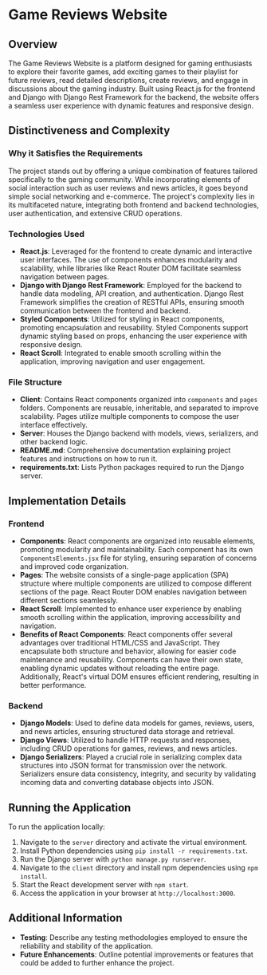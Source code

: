 # Game Reviews Website

## Overview
The Game Reviews Website is a platform designed for gaming enthusiasts to explore their favorite games, add exciting games to their playlist for future reviews, read detailed descriptions, create reviews, and engage in discussions about the gaming industry. Built using React.js for the frontend and Django with Django Rest Framework for the backend, the website offers a seamless user experience with dynamic features and responsive design.

## Distinctiveness and Complexity
### Why it Satisfies the Requirements
The project stands out by offering a unique combination of features tailored specifically to the gaming community. While incorporating elements of social interaction such as user reviews and news articles, it goes beyond simple social networking and e-commerce. The project's complexity lies in its multifaceted nature, integrating both frontend and backend technologies, user authentication, and extensive CRUD operations.

### Technologies Used
- **React.js**: Leveraged for the frontend to create dynamic and interactive user interfaces. The use of components enhances modularity and scalability, while libraries like React Router DOM facilitate seamless navigation between pages.
- **Django with Django Rest Framework**: Employed for the backend to handle data modeling, API creation, and authentication. Django Rest Framework simplifies the creation of RESTful APIs, ensuring smooth communication between the frontend and backend.
- **Styled Components**: Utilized for styling in React components, promoting encapsulation and reusability. Styled Components support dynamic styling based on props, enhancing the user experience with responsive design.
- **React Scroll**: Integrated to enable smooth scrolling within the application, improving navigation and user engagement.

### File Structure
- **Client**: Contains React components organized into `components` and `pages` folders. Components are reusable, inheritable, and separated to improve scalability. Pages utilize multiple components to compose the user interface effectively.
- **Server**: Houses the Django backend with models, views, serializers, and other backend logic.
- **README.md**: Comprehensive documentation explaining project features and instructions on how to run it.
- **requirements.txt**: Lists Python packages required to run the Django server.

## Implementation Details
### Frontend
- **Components**: React components are organized into reusable elements, promoting modularity and maintainability. Each component has its own `ComponentsElements.jsx` file for styling, ensuring separation of concerns and improved code organization.
- **Pages**: The website consists of a single-page application (SPA) structure where multiple components are utilized to compose different sections of the page. React Router DOM enables navigation between different sections seamlessly.
- **React Scroll**: Implemented to enhance user experience by enabling smooth scrolling within the application, improving accessibility and navigation.
- **Benefits of React Components**: React components offer several advantages over traditional HTML/CSS and JavaScript. They encapsulate both structure and behavior, allowing for easier code maintenance and reusability. Components can have their own state, enabling dynamic updates without reloading the entire page. Additionally, React's virtual DOM ensures efficient rendering, resulting in better performance.

### Backend
- **Django Models**: Used to define data models for games, reviews, users, and news articles, ensuring structured data storage and retrieval.
- **Django Views**: Utilized to handle HTTP requests and responses, including CRUD operations for games, reviews, and news articles.
- **Django Serializers**: Played a crucial role in serializing complex data structures into JSON format for transmission over the network. Serializers ensure data consistency, integrity, and security by validating incoming data and converting database objects into JSON.

## Running the Application
To run the application locally:
1. Navigate to the `server` directory and activate the virtual environment.
2. Install Python dependencies using `pip install -r requirements.txt`.
3. Run the Django server with `python manage.py runserver`.
4. Navigate to the `client` directory and install npm dependencies using `npm install`.
5. Start the React development server with `npm start`.
6. Access the application in your browser at `http://localhost:3000`.

## Additional Information
- **Testing**: Describe any testing methodologies employed to ensure the reliability and stability of the application.
- **Future Enhancements**: Outline potential improvements or features that could be added to further enhance the project.
